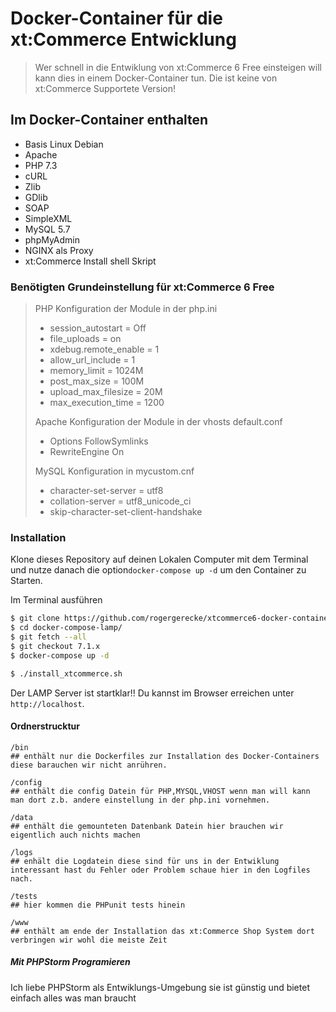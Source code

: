 # Docker-Container für die xt:Commerce Entwicklung

>Wer schnell in die Entwiklung von xt:Commerce 6 Free einsteigen will kann dies in einem Docker-Container tun.  Die ist keine von xt:Commerce Supportete Version!

## Im Docker-Container enthalten

* Basis Linux Debian
* Apache
* PHP 7.3
* cURL
* Zlib
* GDlib
* SOAP
* SimpleXML
* MySQL 5.7
* phpMyAdmin
* NGINX als Proxy
* xt:Commerce Install shell Skript

### Benötigten Grundeinstellung für xt:Commerce 6 Free


>PHP Konfiguration der Module in der php.ini
>* session_autostart = Off
>* file_uploads = on
>* xdebug.remote_enable = 1
>* allow_url_include = 1
>* memory_limit = 1024M
>* post_max_size = 100M
>* upload_max_filesize = 20M
>* max_execution_time = 1200
>
>Apache Konfiguration der Module in der vhosts default.conf
>* Options FollowSymlinks
>* RewriteEngine On
>
>MySQL Konfiguration in mycustom.cnf
>* character-set-server = utf8
>* collation-server = utf8_unicode_ci
>* skip-character-set-client-handshake

### Installation

Klone dieses Repository auf deinen Lokalen Computer mit dem Terminal und nutze danach die option`docker-compose up -d` um den Container zu Starten.

Im Terminal ausführen

```sh
$ git clone https://github.com/rogergerecke/xtcommerce6-docker-container.git
$ cd docker-compose-lamp/
$ git fetch --all
$ git checkout 7.1.x
$ docker-compose up -d

$ ./install_xtcommerce.sh
```

Der LAMP Server ist startklar!! Du kannst im Browser erreichen unter `http://localhost`.

#### Ordnerstrucktur

```
/bin
## enthält nur die Dockerfiles zur Installation des Docker-Containers diese barauchen wir nicht anrühren.

/config
## enthält die config Datein für PHP,MYSQL,VHOST wenn man will kann man dort z.b. andere einstellung in der php.ini vornehmen.

/data
## enthält die gemounteten Datenbank Datein hier brauchen wir eigentlich auch nichts machen

/logs
## enhält die Logdatein diese sind für uns in der Entwiklung interessant hast du Fehler oder Problem schaue hier in den Logfiles nach.

/tests
## hier kommen die PHPunit tests hinein

/www
## enthält am ende der Installation das xt:Commerce Shop System dort verbringen wir wohl die meiste Zeit
```
##### Mit PHPStorm Programieren

Ich liebe PHPStorm als Entwiklungs-Umgebung sie ist günstig und bietet einfach alles was man braucht



